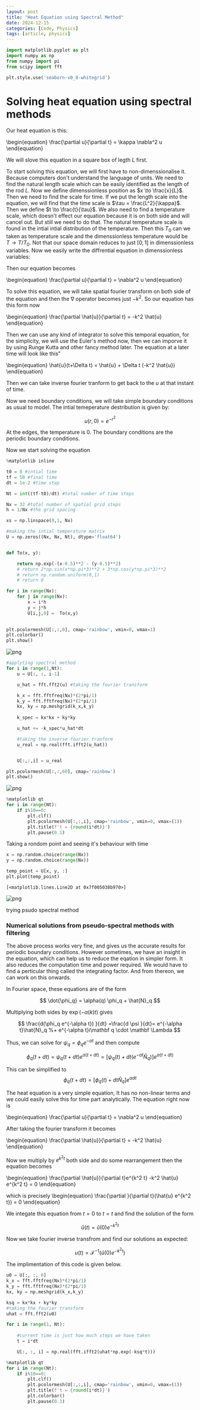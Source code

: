 ```yaml
---
layout: post
title: "Heat Equation using Spectral Method"
date: 2024-12-15
categories: [Code, Physics]
tags: [article, physics]
---
```


```python
import matplotlib.pyplot as plt
import numpy as np
from numpy import pi
from scipy import fft

plt.style.use('seaborn-v0_8-whitegrid')
```

# Solving heat equation using spectral methods

Our heat equation is this:

\begin{equation}
\frac{\partial u}{\partial t} = \kappa \nabla^2 u
\end{equation}

We will slove this equation in a square box of legth $L$ first. 

To start solving this equation, we will first have to non-dimenssionalise it. Because computers don't understand the language of units. We need to find the natural length scale which can be easily identified as the length of the rod $L$. Now we define dimenssionless position as $x \to \frac{x}{L}$. Then we need to find the scale for time. If we put the length scale into the equation, we will find that the time scale is $\tau = \frac{L^2}{\kappa}$. Then we define $t \to \frac{t}{\tau}$. We also need to find a temperature scale, which doesn't effect our equation because it is on both side and will cancel out. But still we need to do that. The natural temperature scale is found in the intial  intial distribution of the temperature. Then this $T_0$ can we taken as temperature scale and the dimenssionless temperature would be $T \to T/T_0$. Not that our space domain reduces to just $[0,1]$ in dimenssionless variables. Now we easily write the diffrential equation in dimenssionless variables:

Then our equation becomes 

\begin{equation}
\frac{\partial u}{\partial t} = \nabla^2 u
\end{equation}

To solve this equation, we will take spatial fourier transform on both side of the equation and then the $\nabla$ operator becomes just $-k^2$. So our equation has this form now

\begin{equation}
\frac{\partial \hat{u}}{\partial t} = -k^2 \hat{u}
\end{equation}

Then we can use any kind of integrator to solve this temporal equation, for the simplicity, we will use the Euler's method now, then we can imporve it by using Runge Kutta and other fancy method later. The equation at a later time will look like this"

\begin{equation}
\hat{u}(t+\Delta t) = \hat{u} + \Delta t (-k^2 \hat{u})
\end{equation}

Then we can take inverse fourier tranform to get back to the $u$ at that instant of time. 

Now we need boundary conditions, we will take simple boundary conditions as usual to model. 
The intial temeperature destribution is given by:

$$u(r, 0) =  e^{-r^2}$$

At the edges, the temperature is 0. The boundary conditions are the periodic boundary conditions. 

Now we start solving the equation


```python
%matplotlib inline

t0 = 0 #intial time
tf = 50 #final time
dt = 1e-2 #time step

Nt = int((tf-t0)/dt) #total number of time steps

Nx = 32 #total number of spatial grid steps
h = 1/Nx #the grid spacing

xs = np.linspace(0,1, Nx)

#making the intial temperature matrix
U = np.zeros((Nx, Nx, Nt), dtype='float64')


def To(x, y):

    return np.exp(-(x-0.5)**2 - (y-0.5)**2)
    # return 2*np.sin(x*np.pi*3)**2 + 3*np.cos(y*np.pi*3)**2
    # return np.random.uniform(0,1)
    # return 0

for i in range(Nx):
    for j in range(Nx):
        x = i*h
        y = j*h
        U[i,j,0] =  To(x,y)
        
```


```python
plt.pcolormesh(U[:,:,0], cmap='rainbow', vmin=0, vmax=1)
plt.colorbar()
plt.show()
```


    
![png](output_3_0.png)
    



```python
#applyting spectral method
for i in range(1,Nt):
    u = U[:, :, i-1]

    u_hat = fft.fft2(u) #taking the fourier transform

    k_x = fft.fftfreq(Nx)*(2*pi/1)
    k_y = fft.fftfreq(Nx)*(2*pi/1)
    kx, ky = np.meshgrid(k_x,k_y)
    
    k_spec = kx*kx + ky*ky

    u_hat += -k_spec*u_hat*dt

    #taking the inverse fourier tranform
    u_real = np.real(fft.ifft2(u_hat))


    U[:,:,i] = u_real

```


```python
plt.pcolormesh(U[:,:,60], cmap='rainbow')
plt.show()
```


    
![png](output_5_0.png)
    



```python
%matplotlib qt
for i in range(Nt):
    if i%10==0:
        plt.clf()
        plt.pcolormesh(U[:,:,i], cmap='rainbow', vmin=0, vmax=(1))
        plt.title(f't = {round(i*dt)}')
        plt.pause(0.1)
```

Taking a rondom point and seeing it's behaviour with time


```python
x = np.random.choice(range(Nx))
y = np.random.choice(range(Nx))

temp_point = U[x, y, :]
plt.plot(temp_point)
```




    [<matplotlib.lines.Line2D at 0x7f005038b970>]




    
![png](output_8_1.png)
    


trying psudo spectral method

### Numerical solutions from pseudo-spectral methods with filtering

The above process works very fine, and gives us the accurate results for periodic boundary conditions. However sometimes, we have an insight in the equation, which can help us to reduce the eqation in simpler form. It also reduces the computation time and power required. We would have to find a perticular thing called the integrating factor. And from thereon, we can work on this onwards.

In Fourier space, these equations are of the form

$$
\dot{\phi_q} = \alpha(q) \phi_q + \hat{N}_q 
$$

Multiplying both sides by $\exp(−\alpha(k)t)$ gives

$$
\frac{d(\phi_q e^{-\alpha t}) }{dt} =\frac{d \psi }{dt}=  e^{-\alpha t}\hat{N}_q  
%+ e^{-\alpha t}i\mathbf q \cdot \mathbf \Lambda
$$

Thus, we can solve for $\psi_q=\phi_q e^{-\alpha t}$ and then compute 

$$\phi_q (t+dt) = \psi_q (t+dt)e^{\alpha (t+dt)} = \left[\psi_q (t) + dt \left(e^{-\alpha t}
\hat{N}_q \right)\right] e^{\alpha (t+dt)}
$$

This can be simplified to
$$\phi_q (t+dt) = \left[\phi_q (t) + dt\hat{N}_q   \right] e^{\alpha dt}
$$

The heat equation is a very simple equation, It has no non-linear terms and we could easily solve this for time part analytically. 
The equation right now is

\begin{equation}
\frac{\partial u}{\partial t} = \nabla^2 u
\end{equation}

After taking the fourier transform it becomes

\begin{equation}
\frac{\partial \hat{u}}{\partial t} = -k^2 \hat{u}
\end{equation}

Now we multiply by $e^{k^2 t}$ both side and do some rearrangement then the equation becomes

\begin{equation}
\frac{\partial \hat{u}}{\partial t}e^{k^2 t}  -k^2 \hat{u} e^{k^2 t} = 0
\end{equation}

which is precisely 
\begin{equation}
\frac{\partial }{\partial t}(\hat{u} e^{k^2 t}) = 0
\end{equation}

We integate this equation from $t=0$ to $t=t$ and find the solution of the form

$$\hat{u}(t) =  \hat{u}(0)e^{-k^2 t}$$

Now we take fourier inverse transfrom and find our solutions as expected:

$${u}(t) =  \mathcal{F}^{-1}(\hat{u}(0)e^{-k^2 t})$$

The implimentation of this code is given below.


```python
u0 = U[:, :, 0]
k_x = fft.fftfreq(Nx)*(2*pi/1)
k_y = fft.fftfreq(Nx)*(2*pi/1)
kx, ky = np.meshgrid(k_x,k_y)

ksq = kx*kx + ky*ky
#taking the fourier transform
uhat = fft.fft2(u0)

for i in range(1, Nt):
    
    #current time is just how much steps we have taken
    t = i*dt

    U[:, :, i] = np.real(fft.ifft2(uhat*np.exp(-ksq*t)))

```


```python
%matplotlib qt
for i in range(Nt):
    if i%10==0:
        plt.clf()
        plt.pcolormesh(U[:,:,i], cmap='rainbow', vmin=0, vmax=(1))
        plt.title(f't = {round(i*dt)}')
        plt.colorbar()
        plt.pause(0.1)
```


```python

```
